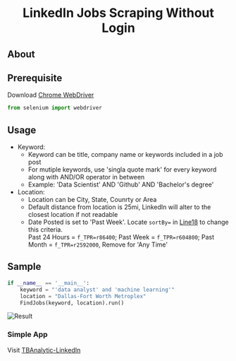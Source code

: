 <h1 align = 'center'>
    LinkedIn Jobs Scraping Without Login
    </h1>

## About

## Prerequisite
Download [Chrome WebDriver](https://chromedriver.chromium.org/downloads)
```python
from selenium import webdriver
```

## Usage
+ Keyword: 
  + Keyword can be title, company name or keywords included in a job post
  + For mutiple keywords, use 'singla quote mark' for every keyword along with AND/OR operator in between
  + Example: 'Data Scientist' AND 'Github' AND 'Bachelor's degree'
+ Location:
  + Location can be City, State, Counrty or Area
  + Default distance from location is 25mi, LinkedIn will alter to the closest location if not readable
  + Date Posted is set to 'Past Week'. Locate ```sortBy=``` in [Line18](https://github.com/pandasTong/LinkedIn-Jobs-Scraping/blob/e61b3f4d436ca368af9cb14ac82b5269aaf28e0a/crawler.py#L18To) to change this criteria. <br> Past 24 Hours = ```f_TPR=r86400```; Past Week = ```f_TPR=r604800```; Past Month = ```f_TPR=r2592000```, Remove for 'Any Time'

## Sample
```Python
if __name__ == '__main__':
	keyword = "'data analyst' and 'machine learning'"
	location = "Dallas-Fort Worth Metroplex"
	FindJobs(keyword, location).run()
```

![Result](https://raw.githubusercontent.com/pandasTong/LinkedIn-Jobs-Scraping/main/Sample.PNG)

### Simple App
Visit [TBAnalytic-LinkedIn](https://tbanalytic.com/linkedin)
